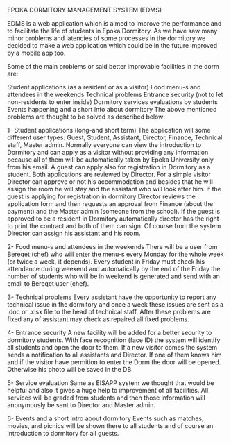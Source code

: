 

EPOKA DORMITORY MANAGEMENT SYSTEM (EDMS)

EDMS is a web application which is aimed to improve the performance and to facilitate the life of students in Epoka Dormitory. As we have saw many minor problems and latencies of some processes in the dormitory we decided to make a web application which could be in the future improved by a mobile app too.

Some of the main problems or said better improvable facilities in the dorm are:

Student applications (as a resident or as a visitor)
Food menu-s and attendees in the weekends
Technical problems 
Entrance security (not to let non-residents to enter inside)
Dormitory services evaluations by students
Events happening and a short info about dormitory
The above mentioned problems are thought to be solved as described below:

1- Student applications (long-and short term)
The application will some different user types: Guest, Student, Assistant, Director, Finance, Technical staff, Master admin.
Normally everyone can view the introduction to Dormitory and can apply as a visitor without providing any information because all of them will be automatically taken by Epoka University only from his email. A guest can apply also for registration in Dormitory as a student. Both applications are reviewed by Director. For a simple visitor Director can approve or not his accommodation and besides that he will assign the room he will stay and the assistant who will look after him.
If the guest is applying for registration in dormitory Director reviews the application form and then requests an approval from Finance (about the payment) and the Master admin (someone from the school). If the guest is approved to be a resident in Dormitory automatically director has the right to print the contract and both of them can sign. Of course from the system Director can assign his assistant and his room.

2- Food menu-s and attendees in the weekends
There will be a user from Bereqet (chef) who will enter the menu-s every Monday for the whole week (or twice a week, it depends). Every student in Friday must check his attendance during weekend and automatically by the end of the Friday the number of students who will be in weekend is generated and send with an email to Bereqet user (chef).

3- Technical problems
Every assistant have the opportunity to report any technical issue in the dormitory and once a week these issues are sent as a .doc or .xlsx file to the head of technical staff. After these problems are fixed any of assistant may check as repaired all fixed problems.

4- Entrance security
A new facility will be added for a better security to dormitory students. With face recognition (face ID) the system will identify all students and open the door to them. If a new visitor comes the system sends a notification to all assistants and Director. If one of them knows him and if the visitor have permition to enter the Dorm the door will be opened. Otherwise his photo will be saved in the DB.

5- Service evaluation
Same as EISAPP system we thought that would be helpful and also it gives a huge help to improvement of all facilities. All services will be graded from students and then those information will anonymously be sent to Director and Master admin.

6- Events and a short intro about dormitory
Events such as matches, movies, and picnics will be shown there to all students and of course an introduction to dormitory for all guests.




